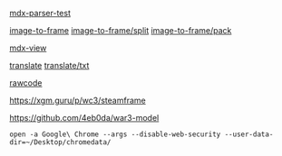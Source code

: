 [mdx-parser-test](https://nazarpunk.github.io/warodel/mdx-parser-test)

[image-to-frame](https://nazarpunk.github.io/warodel/image-to-frame)
[image-to-frame/split](https://nazarpunk.github.io/warodel/image-to-frame/split)
[image-to-frame/pack](https://nazarpunk.github.io/warodel/image-to-frame/pack)

[mdx-view](https://nazarpunk.github.io/warodel/mdx-view)

[translate](https://nazarpunk.github.io/warodel/translate)
[translate/txt](https://nazarpunk.github.io/warodel/translate/txt)

[rawcode](https://nazarpunk.github.io/warodel/rawcode)

https://xgm.guru/p/wc3/steamframe

https://github.com/4eb0da/war3-model

```shell
open -a Google\ Chrome --args --disable-web-security --user-data-dir=~/Desktop/chromedata/ 
```